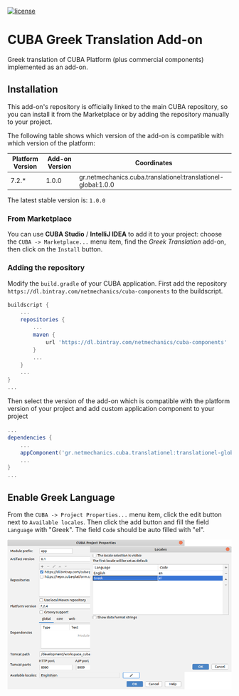 [![license](https://img.shields.io/badge/license-Apache%20License%202.0-blue.svg?style=flat)](http://www.apache.org/licenses/LICENSE-2.0)

# CUBA Greek Translation Add-on

Greek translation of CUBA Platform (plus commercial components) implemented as an add-on.

## Installation
This add-on's repository is officially linked to the main CUBA repository, so you can install it from the Marketplace
or by adding the repository manually to your project.

The following table shows which version of the add-on is compatible with which version of the platform:

| Platform Version | Add-on Version | Coordinates
| ---------------- | -------------- | ------------
| 7.2.*            | 1.0.0          | gr.netmechanics.cuba.translationel:translationel-global:1.0.0

The latest stable version is: `1.0.0`

### From Marketplace
You can use **CUBA Studio** / **IntelliJ IDEA** to add it to your project: choose the `CUBA -> Marketplace...` menu item,
find the *Greek Translation* add-on, then click on the `Install` button.

### Adding the repository
Modify the `build.gradle` of your CUBA application. First add the repository `https://dl.bintray.com/netmechanics/cuba-components` 
to the buildscript.
```gradle
buildscript {
    ...
    repositories {
        ...
        maven {
            url 'https://dl.bintray.com/netmechanics/cuba-components'
        }
        ...
    }
    ...
}
...
```
Then select the version of the add-on which is compatible with the platform version of your project 
and add custom application component to your project
```gradle
...
dependencies {
    ...
    appComponent('gr.netmechanics.cuba.translationel:translationel-global:1.0.0')
    ...
}
...
```

## Enable Greek Language
From the `CUBA -> Project Properties...` menu item, click the edit button next to `Available locales`. 
Then click the add button and fill the field `Language` with "Greek". The field `Code` should be auto filled with "el".

 ![](cuba-translation-el.png)